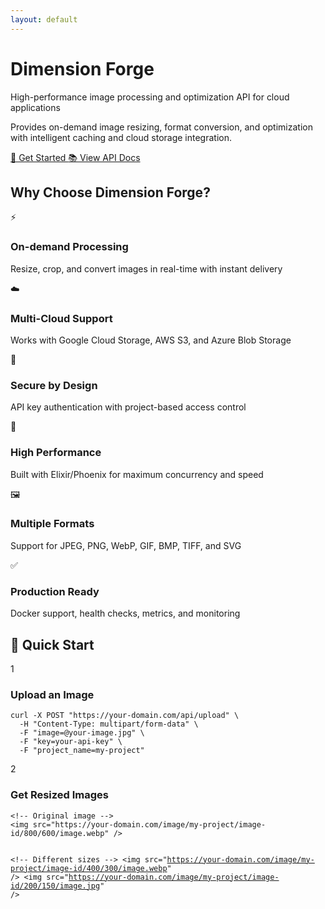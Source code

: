 ```yaml
---
layout: default
---
```


<div class="hero-banner-fullwidth">
  <div class="hero-content">
    <h1 class="hero-title">Dimension Forge</h1>    
    <p class="hero-subtitle">High-performance image processing and optimization API for cloud applications</p>
    <p class="hero-description">Provides on-demand image resizing, format conversion, and optimization with intelligent caching and cloud storage integration.</p>    
    <div class="hero-actions">
      <a href="{{ "/installation" | relative_url }}" class="btn btn-primary">
        🚀 Get Started
      </a>
      <a href="{{ "/api-reference" | relative_url }}" class="btn btn-secondary">
        📚 View API Docs
      </a>
    </div>
  </div>
</div>

<div class="content-container">
<section class="features-section">
  <div class="container">
    <h2>Why Choose Dimension Forge?</h2>
    <div class="features-grid">
      <div class="feature-card">
        <div class="feature-icon">⚡</div>
        <h3>On-demand Processing</h3>
        <p>Resize, crop, and convert images in real-time with instant delivery</p>
      </div>
      <div class="feature-card">
        <div class="feature-icon">☁️</div>
        <h3>Multi-Cloud Support</h3>
        <p>Works with Google Cloud Storage, AWS S3, and Azure Blob Storage</p>
      </div>
      <div class="feature-card">
        <div class="feature-icon">🔐</div>
        <h3>Secure by Design</h3>
        <p>API key authentication with project-based access control</p>
      </div>
      <div class="feature-card">
        <div class="feature-icon">🚀</div>
        <h3>High Performance</h3>
        <p>Built with Elixir/Phoenix for maximum concurrency and speed</p>
      </div>
      <div class="feature-card">
        <div class="feature-icon">🖼️</div>
        <h3>Multiple Formats</h3>
        <p>Support for JPEG, PNG, WebP, GIF, BMP, TIFF, and SVG</p>
      </div>
      <div class="feature-card">
        <div class="feature-icon">✅</div>
        <h3>Production Ready</h3>
        <p>Docker support, health checks, metrics, and monitoring</p>
      </div>
    </div>
  </div>
</section>

<section class="quick-start-section" id="quick-start">
  <div class="container">
    <h2>🚀 Quick Start</h2>
    <div class="quick-start-grid">
      <div class="step-card">
        <div class="step-number">1</div>
        <h3>Upload an Image</h3>
        <div class="code-block">
<pre><code>curl -X POST "https://your-domain.com/api/upload" \
  -H "Content-Type: multipart/form-data" \
  -F "image=@your-image.jpg" \
  -F "key=your-api-key" \
  -F "project_name=my-project"</code></pre>
        </div>
      </div>
      <div class="step-card">
        <div class="step-number">2</div>
        <h3>Get Resized Images</h3>
        <div class="code-block">
<pre><code>&lt;!-- Original image --&gt;
&lt;img src="https://your-domain.com/image/my-project/image-id/800/600/image.webp" /&gt;

&lt;!-- Different sizes --&gt;
&lt;img src="https://your-domain.com/image/my-project/image-id/400/300/image.webp" /&gt;
&lt;img src="https://your-domain.com/image/my-project/image-id/200/150/image.jpg" /&gt;</code></pre>
        </div>
      </div>
    </div>
  </div>
</section>

</div>